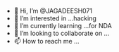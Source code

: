 - 👋 Hi, I’m @JAGADEESH071
- 👀 I’m interested in ...hacking
- 🌱 I’m currently learning ...for NDA
- 💞️ I’m looking to collaborate on ...
- 📫 How to reach me ...

<!---
JAGADEESH071/JAGADEESH071 is a ✨ special ✨ repository because its `README.md` (this file) appears on your GitHub profile.
You can click the Preview link to take a look at your changes.
--->
